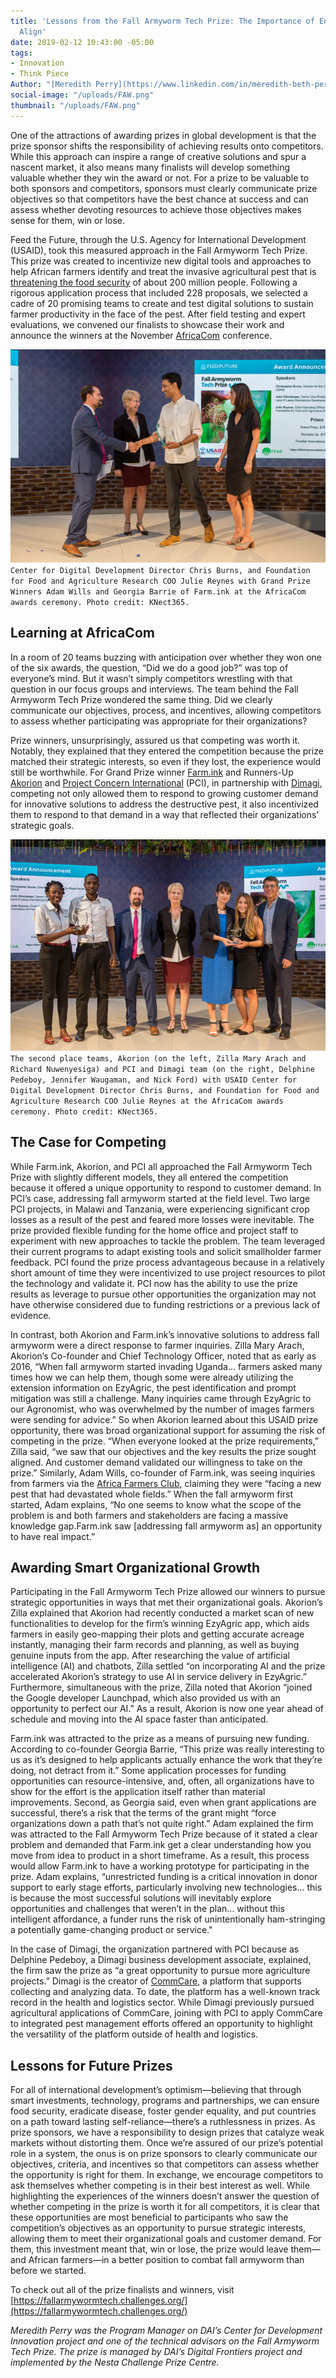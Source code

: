 ```yaml
---
title: 'Lessons from the Fall Armyworm Tech Prize: The Importance of Ensuring Goals
  Align'
date: 2019-02-12 10:43:00 -05:00
tags:
- Innovation
- Think Piece
Author: "[Meredith Perry](https://www.linkedin.com/in/meredith-beth-perry-01882236/)"
social-image: "/uploads/FAW.png"
thumbnail: "/uploads/FAW.png"
---
```


One of the attractions of awarding prizes in global development is that the prize sponsor shifts the responsibility of achieving results onto competitors. While this approach can inspire a range of creative solutions and spur a nascent market, it also means many finalists will develop something valuable whether they win the award or not. For a prize to be valuable to both sponsors and competitors, sponsors must clearly communicate prize objectives so that competitors have the best chance at success and can assess whether devoting resources to achieve those objectives makes sense for them, win or lose.

<!--more-->

Feed the Future, through the U.S. Agency for International Development (USAID), took this measured approach in the Fall Armyworm Tech Prize. This prize was created to incentivize new digital tools and approaches to help African farmers identify and treat the invasive agricultural pest that is [threatening the food security](https://www.scidev.net/sub-saharan-africa/farming/news/global-actions-combat-fall-armyworm.html) of about 200 million people. Following a rigorous application process that included 228 proposals, we selected a cadre of 20 promising teams to create and test digital solutions to sustain farmer productivity in the face of the pest. After field testing and expert evaluations, we convened our finalists to showcase their work and announce the winners at the November [AfricaCom](https://tmt.knect365.com/africacom/) conference.

![FAW.png](/uploads/FAW.png)
`Center for Digital Development Director Chris Burns, and Foundation for Food and Agriculture Research COO Julie Reynes with Grand Prize Winners Adam Wills and Georgia Barrie of Farm.ink at the AfricaCom awards ceremony. Photo credit: KNect365.`

## Learning at AfricaCom

In a room of 20 teams buzzing with anticipation over whether they won one of the six awards, the question, “Did we do a good job?” was top of everyone’s mind. But it wasn’t simply competitors wrestling with that question in our focus groups and interviews. The team behind the Fall Armyworm Tech Prize wondered the same thing. Did we clearly communicate our objectives, process, and incentives, allowing competitors to assess whether participating was appropriate for their organizations?

Prize winners, unsurprisingly, assured us that competing was worth it. Notably, they explained that they entered the competition because the prize matched their strategic interests, so even if they lost, the experience would still be worthwhile. For Grand Prize winner [Farm.ink](https://farm.ink/) and Runners-Up [Akorion](https://akorion.com/) and [Project Concern International](https://www.pciglobal.org/) (PCI), in partnership with [Dimagi](https://www.dimagi.com/), competing not only allowed them to respond to growing customer demand for innovative solutions to address the destructive pest, it also incentivized them to respond to that demand in a way that reflected their organizations’ strategic goals.

![FAW1.png](/uploads/FAW1.png)`The second place teams, Akorion (on the left, Zilla Mary Arach and Richard Nuwenyesiga) and PCI and Dimagi team (on the right, Delphine Pedeboy, Jennifer Waugaman, and Nick Ford) with USAID Center for Digital Development Director Chris Burns, and Foundation for Food and Agriculture Research COO Julie Reynes at the AfricaCom awards ceremony. Photo credit: KNect365.`

## The Case for Competing

While Farm.ink, Akorion, and PCI all approached the Fall Armyworm Tech Prize with slightly different models, they all entered the competition because it offered a unique opportunity to respond to customer demand. In PCI’s case, addressing fall armyworm started at the field level. Two large PCI projects, in Malawi and Tanzania, were experiencing significant crop losses as a result of the pest and feared more losses were inevitable. The prize provided flexible funding for the home office and project staff to experiment with new approaches to tackle the problem. The team leveraged their current programs to adapt existing tools and solicit smallholder farmer feedback. PCI found the prize process advantageous because in a relatively short amount of time they were incentivized to use project resources to pilot the technology and validate it. PCI now has the ability to use the prize results as leverage to pursue other opportunities the organization may not have otherwise considered due to funding restrictions or a previous lack of evidence.

In contrast, both Akorion and Farm.ink’s innovative solutions to address fall armyworm were a direct response to farmer inquiries. Zilla Mary Arach, Akorion’s Co-founder and Chief Technology Officer, noted that as early as 2016, “When fall armyworm started invading Uganda... farmers asked many times how we can help them, though some were already utilizing the extension information on EzyAgric, the pest identification and prompt mitigation was still a challenge. Many inquiries came through EzyAgric to our Agronomist, who was overwhelmed by the number of images farmers were sending for advice.” So when Akorion learned about this USAID prize opportunity, there was broad organizational support for assuming the risk of competing in the prize. “When everyone looked at the prize requirements,” Zilla said, “we saw that our objectives and the key results the prize sought aligned. And customer demand validated our willingness to take on the prize.” Similarly, Adam Wills, co-founder of Farm.ink, was seeing inquiries from farmers via the [Africa Farmers Club](https://www.facebook.com/africafarmersclub/), claiming they were “facing a new pest that had devastated whole fields.” When the fall armyworm first started, Adam explains, “No one seems to know what the scope of the problem is and both farmers and stakeholders are facing a massive knowledge gap.Farm.ink saw [addressing fall armyworm as] an opportunity to have real impact.”

## Awarding Smart Organizational Growth

Participating in the Fall Armyworm Tech Prize allowed our winners to pursue strategic opportunities in ways that met their organizational goals. Akorion’s Zilla explained that Akorion had recently conducted a market scan of new functionalities to develop for the firm’s winning EzyAgric app, which aids farmers in easily geo-mapping their plots and getting accurate acreage instantly, managing their farm records and planning, as well as buying genuine inputs from the app. After researching the value of artificial intelligence (AI) and chatbots, Zilla settled “on incorporating AI and the prize accelerated Akorion’s strategy to use AI in service delivery in EzyAgric.” Furthermore, simultaneous with the prize, Zilla noted that Akorion “joined the Google developer Launchpad, which also provided us with an opportunity to perfect our AI.” As a result, Akorion is now one year ahead of schedule and moving into the AI space faster than anticipated.

Farm.ink was attracted to the prize as a means of pursuing new funding. According to co-founder Georgia Barrie, “This prize was really interesting to us as it’s designed to help applicants actually enhance the work that they’re doing, not detract from it.” Some application processes for funding opportunities can resource-intensive, and, often, all organizations have to show for the effort is the application itself rather than material improvements. Second, as Georgia said, even when grant applications are successful, there’s a risk that the terms of the grant might “force organizations down a path that’s not quite right.” Adam explained the firm was attracted to the Fall Armyworm Tech Prize because of it stated a clear problem and demanded that Farm.ink get a clear understanding how you move from idea to product in a short timeframe. As a result, this process would allow Farm.ink to have a working prototype for participating in the prize. Adam explains, “unrestricted funding is a critical innovation in donor support to early stage efforts, particularly involving new technologies… this is because the most successful solutions will inevitably explore opportunities and challenges that weren’t in the plan… without this intelligent affordance, a funder runs the risk of unintentionally ham-stringing a potentially game-changing product or service."

In the case of Dimagi, the organization partnered with PCI because as Delphine Pedeboy, a Dimagi business development associate, explained, the firm saw the prize as “a great opportunity to pursue more agriculture projects.” Dimagi is the creator of [CommCare](https://www.dimagi.com/commcare/), a platform that supports collecting and analyzing data. To date, the platform has a well-known track record in the health and logistics sector. While Dimagi previously pursued agricultural applications of CommCare, joining with PCI to apply CommCare to integrated pest management efforts offered an opportunity to highlight the versatility of the platform outside of health and logistics.

## Lessons for Future Prizes

For all of international development’s optimism—believing that through smart investments, technology, programs and partnerships, we can ensure food security, eradicate disease, foster gender equality, and put countries on a path toward lasting self-reliance—there’s a ruthlessness in prizes. As prize sponsors, we have a responsibility to design prizes that catalyze weak markets without distorting them. Once we’re assured of our prize’s potential role in a system, the onus is on prize sponsors to clearly communicate our objectives, criteria, and incentives so that competitors can assess whether the opportunity is right for them. In exchange, we encourage competitors to ask themselves whether competing is in their best interest as well. While highlighting the experiences of the winners doesn’t answer the question of whether competing in the prize is worth it for all competitors, it is clear that these opportunities are most beneficial to participants who saw the competition’s objectives as an opportunity to pursue strategic interests, allowing them to meet their organizational goals and customer demand. For them, this investment meant that, win or lose, the prize would leave them—and African farmers—in a better position to combat fall armyworm than before we started.

To check out all of the prize finalists and winners, visit [https://fallarmywormtech.challenges.org/](https://fallarmywormtech.challenges.org/)

*Meredith Perry was the Program Manager on DAI’s Center for Development Innovation project and one of the technical advisors on the Fall Armyworm Tech Prize. The prize is managed by DAI’s Digital Frontiers project and implemented by the Nesta Challenge Prize Centre.*